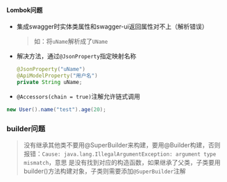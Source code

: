 #### Lombok问题

* 集成swagger时实体类属性和swagger-ui返回属性对不上（解析错误）

  > 如：将`uName`解析成了`UName`

* 解决方法，通过`@JsonProperty`指定映射名称

  ```java
  @JsonProperty("uName")
  @ApiModelProperty("用户名")
  private String uName;
  ```

 * `@Accessors(chain = true)`注解允许链式调用
 
 ```java
 new User().name("test").age(20);
 ```


### builder问题

> 没有继承其他类不要用@SuperBuilder来构建，要用@Builder构建，否则报错：`Cause: java.lang.IllegalArgumentException: argument type mismatch`，意思
> 是没有找到对应的构造函数，如果继承了父类，子类要用builder()方法构建对象，子类则需要添加`@SuperBuilder`注解

